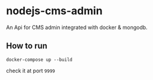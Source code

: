 # nodejs-cms-admin

An Api for CMS admin integrated with docker & mongodb.

## How to run 

`docker-compose up --build`

check it at port `9999`
